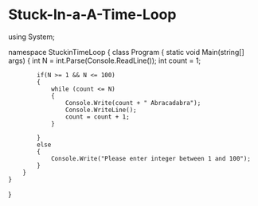 # Stuck-In-a-A-Time-Loop

using System;

namespace StuckinTimeLoop
{
    class Program
    {
        static void Main(string[] args)
        {
            int N = int.Parse(Console.ReadLine());
            int count = 1;

            if(N >= 1 && N <= 100)
            {
                while (count <= N)
                {
                    Console.Write(count + " Abracadabra");
                    Console.WriteLine();
                    count = count + 1;
                }

            }
            else
            {
                Console.Write("Please enter integer between 1 and 100");
            }
        }
    }
}

